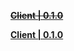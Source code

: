 ~~**[Client | 0.1.0](https://line1-package.zenlesszonezero.com/download/windows/0.1.0/20220726-071636_c0b0cadc6ddd/ZZZ.zip)**~~

**[Client | 0.1.0](https://mirror.tomys.top/OneDrive/%E8%BD%AF%E4%BB%B6/Games/%E7%BB%9D%E5%8C%BA%E9%9B%B6/ZZZ_0.1.0_OS.zip)**